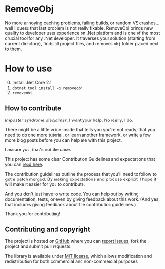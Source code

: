 # RemoveObj

No more annoying caching problems, failing builds, or random VS crashes... well I guess that last problem is not really fixable. RemoveObj brings new quality to developer user experience on .Net platform and is one of the most crucial tool for any .Net developer. It traverses your solution (starting from current directory), finds all project files, and removes `obj` folder placed next to them.

# How to use

0. Install .Net Core 2.1
1. `dotnet tool install -g removeobj`
2. `removeobj`

## How to contribute

*Imposter syndrome disclaimer*: I want your help. No really, I do.

There might be a little voice inside that tells you you're not ready; that you need to do one more tutorial, or learn another framework, or write a few more blog posts before you can help me with this project.

I assure you, that's not the case.

This project has some clear Contribution Guidelines and expectations that you can [read here](https://github.com/Krzysztof-Cieslak/RemoveObj/blob/master/CONTRIBUTING.md).

The contribution guidelines outline the process that you'll need to follow to get a patch merged. By making expectations and process explicit, I hope it will make it easier for you to contribute.

And you don't just have to write code. You can help out by writing documentation, tests, or even by giving feedback about this work. (And yes, that includes giving feedback about the contribution guidelines.)

Thank you for contributing!


## Contributing and copyright

The project is hosted on [GitHub](https://github.com/Krzysztof-Cieslak/RemoveObj) where you can [report issues](https://github.com/Krzysztof-Cieslak/RemoveObj/issues), fork
the project and submit pull requests.

The library is available under [MIT license](https://github.com/Krzysztof-Cieslak/RemoveObj/blob/master/LICENSE.md), which allows modification and redistribution for both commercial and non-commercial purposes.

